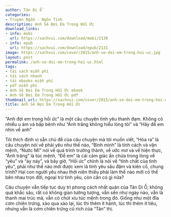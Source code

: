 ```yaml
---
author: Tân Di Ổ
categories:
- Truyện Ngắn - Ngôn Tình
description: Anh Sẽ Đợi Em Trong Hồi Ức
download_links:
- info: mobi
  url: https://sachvui.com/download/mobi/2130
- info: epub
  url: https://sachvui.com/download/epub/2131
image: https://sachvui.com/cover/2015/anh-se-doi-em-trong-hoi-uc.jpg
layout: post
permalink: /anh-se-doi-em-trong-hoi-uc.html
tags:
- tải sách miễn phí
- tải sách nhanh
- tải ebooks miễn phí
- pdf miễn phí
- Anh Sẽ Đợi Em Trong Hồi Ức ebook
- Anh Sẽ Đợi Em Trong Hồi Ức pdf
thumbnail_url: https://sachvui.com/cover/2015/anh-se-doi-em-trong-hoi-uc.jpg
title: Anh Sẽ Đợi Em Trong Hồi Ức
---
```


 <div class="item-desc text-justify"> <p>“Anh đợi em trong hồi ức” là một câu chuyện tình yêu thanh đạm. Không có nhiều u ám và bấp bênh như “Ánh trăng không hiểu lòng tôi” và “Hãy để em nhìn về anh”</p><p>Tôi thích định vị sẵn chủ đề của câu chuyện mà tôi muốn viết, “Hóa ra” là câu chuyện nói về phải yêu như thế nào, “Bình minh” là tính cách và vận mệnh, “Nước Mĩ” nói về quá trình trưởng thành, về ước mơ và về hiện thực, “Ánh trăng” là túc mệnh, “Để em” là cái cảm giác ẩn chứa trong lòng về “yêu” và “áy náy”, và bây giờ, “Hồi ức” chính là nói về “tính chất của tình yêu”, phải như thế nào mới được xem là tình yêu sâu đậm và kiên cố, chung trinh? Hai con người yêu nhau thời niên thiếu phải làm thế nào mới có thể bên nhau trọn đời, ngoại trừ tình yêu, còn cần có gì nữa?</p><p>Câu chuyện vẫn tiếp tục duy trì phong cách nhất quán của Tân Di Ổ, không quá khắc sâu, rất có không gian tưởng tượng, vẫn sến như ngày nào, vẫn là thanh mai trúc mã, vẫn có chút xíu túc mệnh trong đó. Giống như một đĩa cơm chiên trứng, xào qua xào lại, lúc thì thêm ít hành, lúc thì thêm ít tiêu, nhưng vẫn là cơm chiên trứng cũ rích của “Tân” thị.</p> </div>